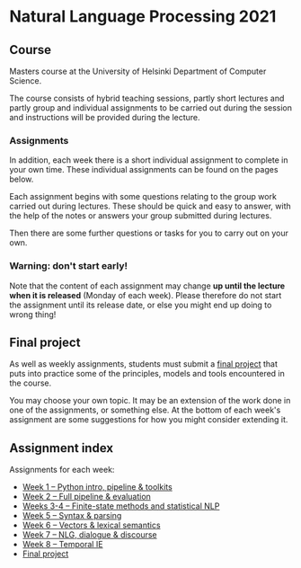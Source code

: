 # Natural Language Processing 2021

## Course

Masters course at the University of Helsinki
Department of Computer Science.

The course consists of hybrid teaching sessions, partly
short lectures and partly group and individual assignments
to be carried out during the session and instructions
will be provided during the lecture.

### Assignments

In addition, each week there is a short individual assignment
to complete in your own time. These individual assignments
can be found on the pages below.

Each assignment begins with some questions relating to the
group work carried out during lectures. These should be
quick and easy to answer, with the help of the notes or answers
your group submitted during lectures.

Then there are some further questions or tasks for you to carry
out on your own.

### Warning: don't start early!

Note that the content of each assignment may change
**up until the lecture when it is released** (Monday of each week).
Please therefore do not start the assignment until its
release date, or else you might end up doing to wrong thing!

## Final project

As well as weekly assignments, students must submit a
[final project](final_project/)
that puts into practice some of the principles,
models and tools encountered in the course.

You may choose your own topic. It may be an extension of
the work done in one of the assignments, or something else.
At the bottom of each week's assignment are some suggestions
for how you might consider extending it.

## Assignment index

Assignments for each week:
 - [Week 1 – Python intro, pipeline & toolkits](week1/)
 - [Week 2 – Full pipeline & evaluation](week2/)
 - [Weeks 3-4 – Finite-state methods and statistical NLP](week34/)
 - [Week 5 – Syntax & parsing](week5/)
 - [Week 6 – Vectors & lexical semantics](week6/)
 - [Week 7 – NLG, dialogue & discourse](week7/)
 - [Week 8 – Temporal IE](week8/)
 - [Final project](final_project/)
